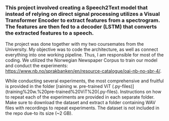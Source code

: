 ### This project involved creating a Speech2Text model that instead of relying on direct signal processing utilizes a Visual Transformer Encoder to extract features from a spectrogram. The features are then fed to a decoder (LSTM) that converts the extracted features to a speech.

The project was done together with my two coursemates from the University. My objective was to code the architecture, as well as connect everything into one working pipeline. Thus, I am responsible for most of the coding. 
We utilized the Norwegian Newspaper Corpus to train our model and conduct the experiments: https://www.nb.no/sprakbanken/en/resource-catalogue/oai-nb-no-sbr-4/.

While conducting several experiments, the most comprehensive and fruitful is provided in the folder [raining w. pre-trained ViT (.py-files)](training%20w.%20pre-trained%20ViT%20(.py-files). 
Instructions on how to repeat each of the experiments are provided in each separate folder. Make sure to download the dataset and extract a folder containing WAV files with recordings to repeat experiments. The dataset is not included in the repo due-to its size (~2 GB). 
